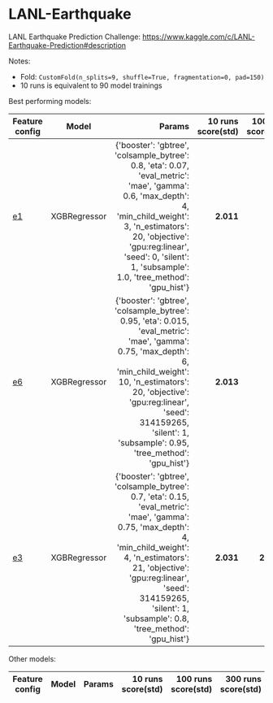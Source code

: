 # LANL-Earthquake
LANL Earthquake Prediction Challenge: https://www.kaggle.com/c/LANL-Earthquake-Prediction#description

Notes:
- Fold: `CustomFold(n_splits=9, shuffle=True, fragmentation=0, pad=150)`
- 10 runs is equivalent to 90 model trainings

Best performing models:

| Feature config | Model           | Params  | 10 runs score(std) | 100 runs score(std) | 300 runs score(std) | Public score |
| ------------- |:-------------:| -----:|-----:|-----:|-----:|-----:|
| [e1](https://github.com/SIakovlev/LANL-Earthquake/blob/develop/src/configs/dp_config_e1.json) | XGBRegressor | {'booster': 'gbtree', 'colsample_bytree': 0.8, 'eta': 0.07, 'eval_metric': 'mae', 'gamma': 0.6, 'max_depth': 4, 'min_child_weight': 3, 'n_estimators': 20, 'objective': 'gpu:reg:linear', 'seed': 0, 'silent': 1, 'subsample': 1.0, 'tree_method': 'gpu_hist'} | **2.011** | **2.092**| **2.1397** (0.7959) | 1.650 |
| [e6](https://github.com/SIakovlev/LANL-Earthquake/blob/develop/src/configs/dp_config_e6.json) | XGBRegressor | {'booster': 'gbtree', 'colsample_bytree': 0.95, 'eta': 0.015, 'eval_metric': 'mae', 'gamma': 0.75, 'max_depth': 6, 'min_child_weight': 10, 'n_estimators': 20, 'objective': 'gpu:reg:linear', 'seed': 314159265, 'silent': 1, 'subsample': 0.95, 'tree_method': 'gpu_hist'} | **2.013** | **2.094** | **2.1418** | 1.680 |
| [e3](https://github.com/SIakovlev/LANL-Earthquake/blob/develop/src/configs/dp_config_e3.json) | XGBRegressor | {'booster': 'gbtree', 'colsample_bytree': 0.7, 'eta': 0.15, 'eval_metric': 'mae', 'gamma': 0.75, 'max_depth': 4, 'min_child_weight': 4, 'n_estimators': 21, 'objective': 'gpu:reg:linear', 'seed': 314159265, 'silent': 1, 'subsample': 0.8, 'tree_method': 'gpu_hist'}  | **2.031** | **2.1099** | **2.1556** (0.7787) | - |

Other models:


| Feature config | Model           | Params  | 10 runs score(std) | 100 runs score(std) | 300 runs score(std) | Public score |
| ------------- |:-------------:| -----:|-----:|-----:|-----:|-----:|
